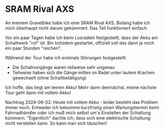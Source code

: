 SRAM Rival AXS
==============

An meinem Gravelbike habe ich eine SRAM Rival AXS.
Bislang habe ich mich überhaupt nicht darum gekümmert.
Das Teil funktioniert einfach.

Vor ein paar Tagen habe ich beim Losradeln festgestellt, dass
der Akku am Schaltwerk "rot" ist. Bin trotzdem gestartet,
offiziell soll das dann ja noch ein paar Stunden "reichen".

Während der Tour habe ich erstmals Störungen festgestellt:

- Die Schaltvorgänge waren teilweise sehr ungenau
- Teilweise haben sich die Gänge mitten im Radel unter lautem
  Krachen gewechselt (ohne Schaltbetätigung)

Ich hoffe, das liegt am leeren Akku! Mehr dann demnächst,
meine nächste Tour geht dann mit vollem Akku!

Nachtrag 2024-06-02: Heute mit vollem Akku - leider besteht das Problem
immer noch. Entweder ich bekomme kurzfristig einen Wartungstermin
beim Fahrradhändler oder ich muß mich selbst um's Einstellen der
Schaltung kümmern. "Eigentlich" dachte ich, dass sich eine elektrische
Schaltung nicht verstellen kann. So kann man sich täuschen!
